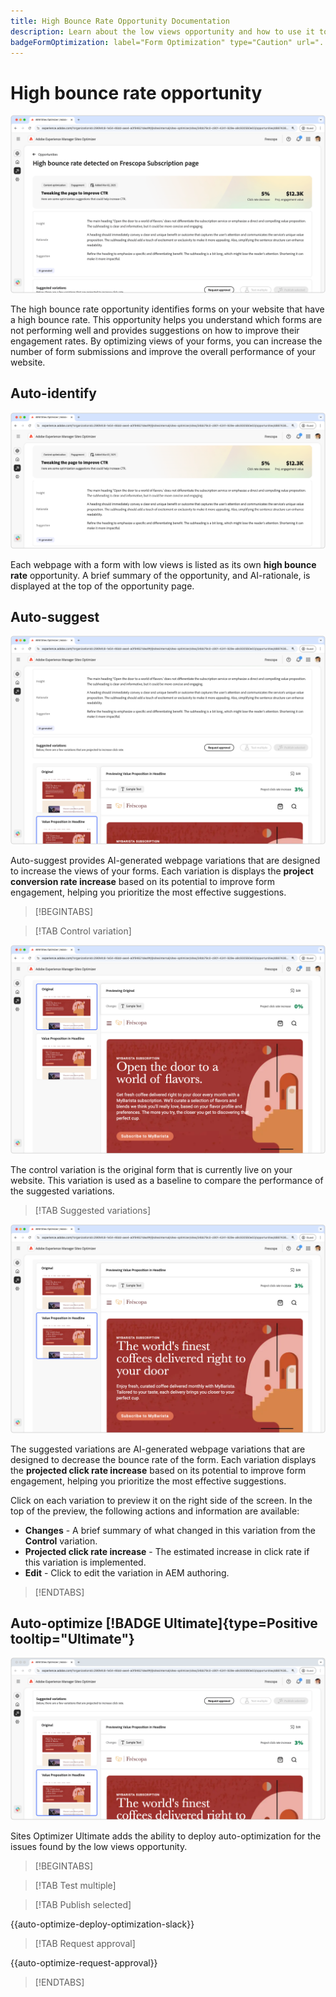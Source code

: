 ```yaml
---
title: High Bounce Rate Opportunity Documentation
description: Learn about the low views opportunity and how to use it to improve form engagement on your website.
badgeFormOptimization: label="Form Optimization" type="Caution" url="../../opportunity-types/form-optimization.md" tooltip="Form Optimization"
---
```


# High bounce rate opportunity

![High bounce rate opportunity](./assets/high-bounce-rate/hero.png)

The high bounce rate opportunity identifies forms on your website that have a high bounce rate. This opportunity helps you understand which forms are not performing well and provides suggestions on how to improve their engagement rates. By optimizing views of your forms, you can increase the number of form submissions and improve the overall performance of your website.

## Auto-identify

![Auto-identify high bounce rate](./assets/high-bounce-rate/auto-identify.png)

Each webpage with a form with low views is listed as its own **high bounce rate** opportunity. A brief summary of the opportunity, and AI-rationale, is displayed at the top of the opportunity page.

## Auto-suggest

![Auto-suggest high bounce rate](./assets/high-bounce-rate/auto-suggest.png)

Auto-suggest provides AI-generated webpage variations that are designed to increase the views of your forms. Each variation is displays the **project conversion rate increase** based on its potential to improve form engagement, helping you prioritize the most effective suggestions.

>[!BEGINTABS]

>[!TAB Control variation]

![Original variations](./assets/high-bounce-rate/original-variation.png)

The control variation is the original form that is currently live on your website. This variation is used as a baseline to compare the performance of the suggested variations.

>[!TAB Suggested variations]

![Suggested variations](./assets/high-bounce-rate/suggested-variations.png)

The suggested variations are AI-generated webpage variations that are designed to decrease the bounce rate of the form. Each variation displays the **projected click rate increase** based on its potential to improve form engagement, helping you prioritize the most effective suggestions.

Click on each variation to preview it on the right side of the screen. In the top of the preview, the following actions and information are available:

* **Changes** - A brief summary of what changed in this variation from the **Control** variation.
* **Projected click rate increase** - The estimated increase in click rate if this variation is implemented.
* **Edit** - Click to edit the variation in AEM authoring.

>[!ENDTABS]

## Auto-optimize [!BADGE Ultimate]{type=Positive tooltip="Ultimate"}

![Auto-optimize high bounce rate](./assets/high-bounce-rate/auto-optimize.png)

Sites Optimizer Ultimate adds the ability to deploy auto-optimization for the issues found by the low views opportunity.

>[!BEGINTABS]

>[!TAB Test multiple]


>[!TAB Publish selected]

{{auto-optimize-deploy-optimization-slack}}

>[!TAB Request approval]

{{auto-optimize-request-approval}}

>[!ENDTABS]
